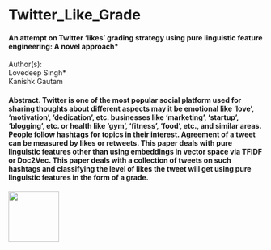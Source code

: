 # Twitter_Like_Grade
#### An attempt on Twitter ‘likes’ grading strategy using pure linguistic feature engineering: A novel approach*

Author(s):
</br>
Lovedeep Singh*
</br>
Kanishk Gautam

#### Abstract. Twitter is one of the most popular social platform used for sharing thoughts about different aspects may it be emotional like ‘love’, ‘motivation’, ‘dedication’, etc. businesses like ‘marketing’, ‘startup’, ‘blogging’, etc. or health like ‘gym’, ‘fitness’, ‘food’, etc., and similar areas. People follow hashtags for topics in their interest. Agreement of a tweet can be measured by likes or retweets. This paper deals with pure linguistic features other than using embeddings in vector space via TFIDF or Doc2Vec. This paper deals with a collection of tweets on such hashtags and classifying the level of likes the tweet will get using pure linguistic features in the form of a grade.

<img src="https://qqsumo.com/blog/wp-content/uploads/2018/08/buy-twitter-likes-1.jpg" width = 100>
